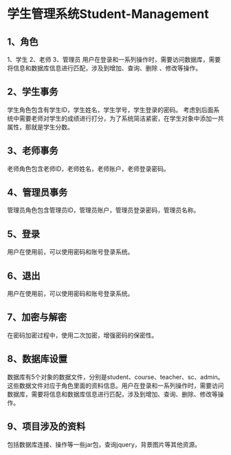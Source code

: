 # <centren>学生管理系统Student-Management</centren>

## 1、角色
1、学生
2、老师
3、管理员
  用户在登录和一系列操作时，需要访问数据库，需要将信息和数据库信息进行匹配，涉及到增加、查询、删除 、修改等操作。
## 2、学生事务
  学生角色包含有学生ID，学生姓名，学生学号，学生登录的密码。
考虑到后面系统中需要老师对学生的成绩进行打分，为了系统简洁紧密，在学生对象中添加一共属性，那就是学生分数。
  
## 3、老师事务
老师角色包含老师ID，老师姓名，老师账户，老师登录密码。

## 4、管理员事务
管理员角色包含管理员ID，管理员账户，管理员登录密码，管理员名称。

## 5、登录
用户在使用前，可以使用密码和账号登录系统。

## 6、退出
用户在使用前，可以使用密码和账号登录系统。

## 7、加密与解密
在密码加密过程中，使用二次加密，增强密码的保密性。

## 8、数据库设置
数据库有5个对象的数据文件，分别是student、course、teacher、sc、admin。这些数据文件对应于角色里面的资料信息。用户在登录和一系列操作时，需要访问数据库，需要将信息和数据库信息进行匹配，涉及到增加、查询、删除、修改等操作。
## 9、项目涉及的资料
包括数据库连接、操作等一些jar包，查询jquery，背景图片等其他资源。
